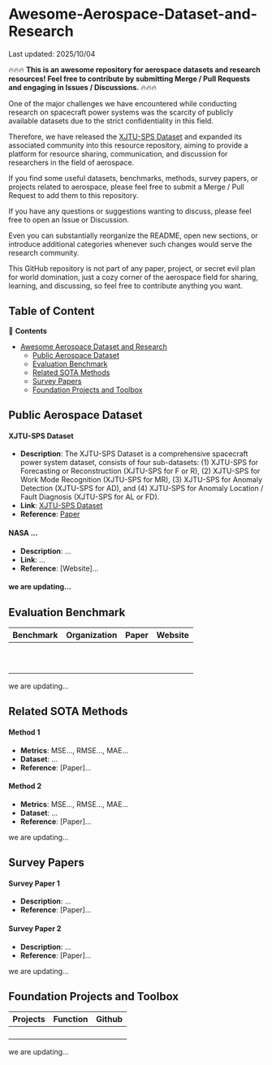 # Awesome-Aerospace-Dataset-and-Research

Last updated: 2025/10/04

🔥🔥🔥 **This is an awesome repository for aerospace datasets and research resources! Feel free to contribute by submitting Merge / Pull Requests and engaging in Issues / Discussions.** 🔥🔥🔥

One of the major challenges we have encountered while conducting research on spacecraft power systems was the scarcity of publicly available datasets due to the strict confidentiality in this field. 

Therefore, we have released the [XJTU-SPS Dataset](https://diyi1999.github.io/XJTU-SPS/) and expanded its associated community into this resource repository, aiming to provide a platform for resource sharing, communication, and discussion for researchers in the field of aerospace.

If you find some useful datasets, benchmarks, methods, survey papers, or projects related to aerospace, please feel free to submit a Merge / Pull Request to add them to this repository.

If you have any questions or suggestions wanting to discuss, please feel free to open an Issue or Discussion.

Even you can substantially reorganize the README, open new sections, or introduce additional categories whenever such changes would serve the research community.

This GitHub repository is not part of any paper, project, or secret evil plan for world domination, just a cozy corner of the aerospace field for sharing, learning, and discussing, so feel free to contribute anything you want.






## Table of Content

:book: **Contents**
- [Awesome Aerospace Dataset and Research](#Awesome-Aerospace-Dataset-and-Research)
  - [Public Aerospace Dataset](#Public-Aerospace-Dataset)
  - [Evaluation Benchmark](#Evaluation-Benchmark)
  - [Related SOTA Methods](#Related-SOTA-Methods)
  - [Survey Papers](#Survey-Papers)
  - [Foundation Projects and Toolbox](#Foundation-Projects-and-Toolbox)





## Public Aerospace Dataset

#### XJTU-SPS Dataset
- **Description**: The XJTU-SPS Dataset is a comprehensive spacecraft power system dataset, consists of four sub-datasets: (1) XJTU-SPS for Forecasting or Reconstruction (XJTU-SPS for F or R), (2) XJTU-SPS for Work Mode Recognition (XJTU-SPS for MR), (3) XJTU-SPS for Anomaly Detection (XJTU-SPS for AD), and (4) XJTU-SPS for Anomaly Location / Fault Diagnosis (XJTU-SPS for AL or FD).
- **Link**: [XJTU-SPS Dataset](https://diyi1999.github.io/XJTU-SPS/)
- **Reference**: [Paper](https://diyi1999.github.io/XJTU-SPS/)

#### NASA ...
- **Description**: ...
- **Link**: ...
- **Reference**: [Website]...

#### we are updating...





## Evaluation Benchmark


| Benchmark    |  Organization   |                                                 Paper                                                  |                                                                                                                                 Website                                                                                                                                  |
|:-------------|:---------------:|:------------------------------------------------------------------------------------------------------:|:------------------------------------------------------------------------------------------------------------------------------------------------------------------------------------------------------------------------------------------------------------------------:|
|              |                 |                                                                                                      |                                                                                                                                                                                                                                                                         |
|              |                 |                                                                                                      |                                                                                                                                                                                                                                                                         |
|              |                 |                                                                                                      |                                                                                                                                                                                                                                                                         |
|              |                 |                                                                                                      |                                                                                                                                                                                                                                                                         |
|              |                 |                                                                                                      |                                                                                                                                                                                                                                                                         |
|              |                 |                                                                                                      |                                                                                                                                                                                                                                                                         |
|              |                 |                                                                                                      |                                                                                                                                                                                                                                                                         |
|              |                 |                                                                                                      |                                                                                                                                                                                                                                                                         |
|              |                 |                                                                                                      |                                                                                                                                                                                                                                                                         |
|              |                 |                                                                                                      |                                                                                                                                                                                                                                                                         |
we are updating...
    




## Related SOTA Methods

#### Method 1
- **Metrics**: MSE..., RMSE..., MAE...
- **Dataset**: ...
- **Reference**: [Paper]...

#### Method 2
- **Metrics**: MSE..., RMSE..., MAE...
- **Dataset**: ...
- **Reference**: [Paper]...

we are updating...





## Survey Papers

#### Survey Paper 1
- **Description**: ...
- **Reference**: [Paper]...

#### Survey Paper 2
- **Description**: ...
- **Reference**: [Paper]...

we are updating...





## Foundation Projects and Toolbox


| Projects       |                                                 Function                                                  |                                                                                    Github                                                                                     |
|:---------------|:----------------------------------------------------------------------------------------------------------:|:-----------------------------------------------------------------------------------------------------------------------------------------------------------------------------:|
|                |                                                                                                            |                                                                                                                                                                               | 
|                |                                                                                                            |                                                                                                                                                                               |
|                |                                                                                                            |                                                                                                                                                                               |
|                |                                                                                                            |                                                                                                                                                                               |

we are updating...


















